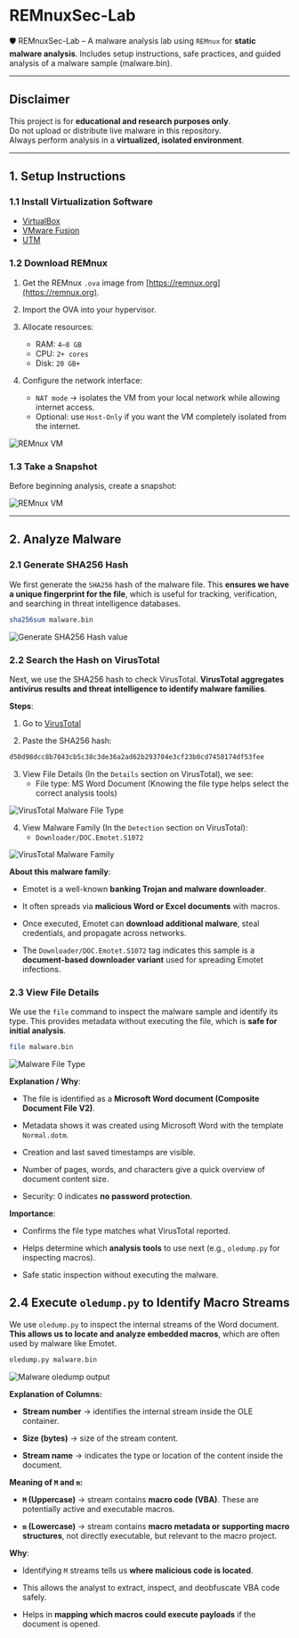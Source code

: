 # REMnuxSec-Lab
🛡️ REMnuxSec-Lab – A malware analysis lab using `REMnux` for **static malware analysis**. Includes setup instructions, safe practices, and guided analysis of a malware sample (malware.bin).

---

## Disclaimer

This project is for **educational and research purposes only**.  
Do not upload or distribute live malware in this repository.  
Always perform analysis in a **virtualized, isolated environment**.

---

## 1. Setup Instructions

### 1.1 Install Virtualization Software

- [VirtualBox](https://www.virtualbox.org/wiki/Downloads)
- [VMware Fusion](https://www.vmware.com/products/fusion.html)
- [UTM](https://mac.getutm.app/)

### 1.2 Download REMnux

1. Get the REMnux `.ova` image from [https://remnux.org](https://remnux.org).  

2. Import the OVA into your hypervisor.  

3. Allocate resources:  
   - RAM: `4–8 GB`
   - CPU: `2+ cores` 
   - Disk: `20 GB+`

4. Configure the network interface:
    - `NAT mode` → isolates the VM from your local network while allowing internet access.
    - Optional: use `Host-Only` if you want the VM completely isolated from the internet. 

![REMnux VM](/screenshots/get_started.png)

### 1.3 Take a Snapshot

Before beginning analysis, create a snapshot:

![REMnux VM](/screenshots/snapshot.png)

---

## 2. Analyze Malware

### 2.1 Generate SHA256 Hash

We first generate the `SHA256` hash of the malware file. This **ensures we have a unique fingerprint for the file**, which is useful for tracking, verification, and searching in threat intelligence databases.

```bash
sha256sum malware.bin
```

![Generate SHA256 Hash value](/screenshots/malware_hash_value.png)

### 2.2 Search the Hash on VirusTotal

Next, we use the SHA256 hash to check VirusTotal. **VirusTotal aggregates antivirus results and threat intelligence to identify malware families**.

**Steps**:

1. Go to [VirusTotal](https://www.virustotal.com/)

2. Paste the SHA256 hash:

```bash
d50d98dcc8b7043cb5c38c3de36a2ad62b293704e3cf23b0cd7450174df53fee
```
 
3. View File Details (In the `Details` section on VirusTotal), we see:
    - File type: MS Word Document (Knowing the file type helps select the correct analysis tools)

![VirusTotal Malware File Type](/screenshots/virustotal.png)

4. View Malware Family (In the `Detection` section on VirusTotal):
    - `Downloader/DOC.Emotet.S1072`

![VirusTotal Malware Family](/screenshots/malware_family.png)

**About this malware family**:

- Emotet is a well-known **banking Trojan and malware downloader**.

- It often spreads via **malicious Word or Excel documents** with macros.

- Once executed, Emotet can **download additional malware**, steal credentials, and propagate across networks.

- The `Downloader/DOC.Emotet.S1072` tag indicates this sample is a **document-based downloader variant** used for spreading Emotet infections.

### 2.3 View File Details

We use the `file` command to inspect the malware sample and identify its type. This provides metadata without executing the file, which is **safe for initial analysis**.

```bash
file malware.bin
```

![Malware File Type](/screenshots/malware_file_type.png)

**Explanation / Why**:

- The file is identified as a **Microsoft Word document (Composite Document File V2)**.

- Metadata shows it was created using Microsoft Word with the template `Normal.dotm`.

- Creation and last saved timestamps are visible.

- Number of pages, words, and characters give a quick overview of document content size.

- Security: 0 indicates **no password protection**.

**Importance**:

- Confirms the file type matches what VirusTotal reported.

- Helps determine which **analysis tools** to use next (e.g., `oledump.py` for inspecting macros).

- Safe static inspection without executing the malware.

## 2.4 Execute `oledump.py` to Identify Macro Streams

We use `oledump.py` to inspect the internal streams of the Word document. **This allows us to locate and analyze embedded macros**, which are often used by malware like Emotet.

```bash
oledump.py malware.bin
```

![Malware oledump output](/screenshots/oledump.png)

**Explanation of Columns:**

- **Stream number** → identifies the internal stream inside the OLE container.

- **Size (bytes)** → size of the stream content.

- **Stream name** → indicates the type or location of the content inside the document.

**Meaning of `M` and `m`:**

- **`M` (Uppercase)** → stream contains **macro code (VBA)**. These are potentially active and executable macros.

- **`m` (Lowercase)** → stream contains **macro metadata or supporting macro structures**, not directly executable, but relevant to the macro project.

**Why**:

- Identifying `M` streams tells us **where malicious code is located**.

- This allows the analyst to extract, inspect, and deobfuscate VBA code safely.

- Helps in **mapping which macros could execute payloads** if the document is opened.